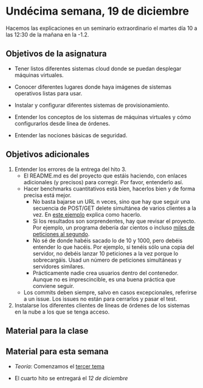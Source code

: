 # Undécima semana, 19 de diciembre

Hacemos las explicaciones en un seminario extraordinario el martes día 10 a las 12:30 de la mañana en la -1.2.

## Objetivos de la asignatura

* Tener listos diferentes sistemas cloud donde se puedan desplegar máquinas
  virtuales.

* Conocer diferentes lugares donde haya imágenes de sistemas
  operativos listas para usar.

* Instalar y configurar diferentes sistemas de provisionamiento.

* Entender los conceptos de los sistemas de máquinas virtuales y cómo
  configurarlos desde línea de órdenes.
* Entender las nociones básicas de seguridad.

## Objetivos adicionales

1. Entender los errores de la entrega del hito 3.
   * El README.md es del proyecto que estáis haciendo, con enlaces adicionales (y precisos) para corregir. Por favor, entenderlo así.
   * Hacer benchmarks cuantitativos está bien, hacerlos bien y de forma precisa está mejor.
	 * No basta bajarse un URL n veces, sino que hay que seguir una secuencia de POST/GET delete simultánea de varios clientes a la vez. En [este ejemplo](https://gist.github.com/kelvinn/6a1c51b8976acf25bd78) explica como hacerlo.
	 * Si los resultados son sorprendentes, hay que revisar el proyecto. Por ejemplo, un programa debería dar cientos o incluso [ miles de peticiones al segundo](https://wrongsideofmemphis.com/2013/10/21/requests-per-second-a-reference/).
	 * No sé de donde habéis sacado lo de 10 y 1000, pero debéis entender lo que hacéis. Por ejemplo, si tenéis sólo una copia del servidor, no debéis lanzar 10 peticiones a la vez porque lo sobrecargáis. Usad un número de peticiones simultáneas y servidores similares.
	 * Prácticamente nadie crea usuarios dentro del contenedor. Aunque no es imprescincible, es una buena práctica que conviene seguir.
	* Los commits deben siempre, salvo en casos excepcionales, referirse a un issue. Los issues no están para cerrarlos y pasar el test. 
1. Instalarse los diferentes clientes de líneas de órdenes de los
   sistemas en la nube a los que se tenga acceso.

## Material para la clase

## Material para esta semana

* *Teoría*: Comenzamos
  el
  [tercer tema](http://jj.github.io/CC/documentos/temas/Automatizando_cloud)

* El cuarto hito se entregará el *12 de diciembre*
